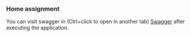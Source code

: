 ### Home assignment

You can visit swagger in (Ctrl+click to open in another tab) [Swagger](http://localhost:8084/swagger-ui/)
after executing the application.
